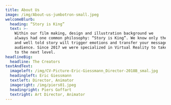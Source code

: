 ```yaml
---
title: About Us
image: /img/About-us-jumbotron-small.jpeg
welcomeBlurb:
  heading: “Story is King”
  text: >-
    Within our film making, design and illustration background we 
    always had one common philosophy: “Story is King”. We know only the right 
    and well told story will trigger emotions and transfer your message to your 
    audience. Since 2017 we were specialized in Virtual Reality to take this craft 
    to the next level.
headlineBig:
  headline: The Creators
textAndText:
  imageleft: /img/CV-Picture-Eric-Giessmann_Director-2018B_smal.jpg
  headingleft: Eric Giessmann
  textleft: Director, Animator
  imageright: /img/piers01.jpeg
  headingright: Piers Goffart
  textright: Art Director, Animator
---
```



